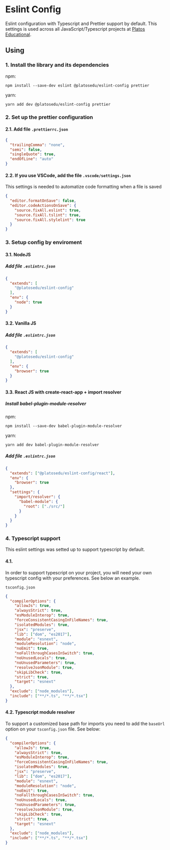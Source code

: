 # Eslint Config
Eslint configuration with Typescript and Prettier support by default. This settings is used across all JavaScript/Typescript projects at [Platos Educational](http://www.platosedu.com.br/).

## Using

### 1. Install the library and its dependencies

npm:
```shell
npm install --save-dev eslint @platosedu/eslint-config prettier
```

yarn:
```shell
yarn add dev @platosedu/eslint-config prettier
```

### 2. Set up the prettier configuration
#### 2.1. Add file `.prettierrc.json`
```json
{
  "trailingComma": "none",
  "semi": false,
  "singleQuote": true,
  "endOfLine": "auto"
}
```

#### 2.2. If you use VSCode, add the file `.vscode/settings.json`
This settings is needed to automatize code formatting when a file is saved
```json
{
  "editor.formatOnSave": false,
  "editor.codeActionsOnSave": {
    "source.fixAll.eslint": true,
    "source.fixAll.tslint": true,
    "source.fixAll.stylelint": true
  }
}
```

### 3. Setup config by enviroment

#### 3.1. NodeJS
##### Add file `.eslintrc.json`
```json
{
  "extends": [
    "@platosedu/eslint-config"
  ],
  "env": {
    "node": true
  }
}
```

#### 3.2. Vanilla JS
##### Add file `.eslintrc.json`
```json
{
  "extends": [
    "@platosedu/eslint-config"
  ],
  "env": {
    "browser": true
  }
}
```

#### 3.3. React JS with create-react-app + import resolver
##### Install babel-plugin-module-resolver
npm:
```shell
npm install --save-dev babel-plugin-module-resolver
```

yarn:
```shell
yarn add dev babel-plugin-module-resolver
```

##### Add file `.eslintrc.json`
```json
{
  "extends": ["@platosedu/eslint-config/react"],
  "env": {
    "browser": true
  },
  "settings": {
    "import/resolver": {
      "babel-module": {
        "root": ["./src/"]
      }
    }
  }
}
```

### 4. Typescript support
This eslint settings was setted up to support typescript by default.

#### 4.1.
In order to support typescript on your project, you will need your own typescript config with your preferences. See below an example.

`tsconfig.json`
```json
{
  "compilerOptions": {
    "allowJs": true,
    "alwaysStrict": true,
    "esModuleInterop": true,
    "forceConsistentCasingInFileNames": true,
    "isolatedModules": true,
    "jsx": "preserve",
    "lib": ["dom", "es2017"],
    "module": "esnext",
    "moduleResolution": "node",
    "noEmit": true,
    "noFallthroughCasesInSwitch": true,
    "noUnusedLocals": true,
    "noUnusedParameters": true,
    "resolveJsonModule": true,
    "skipLibCheck": true,
    "strict": true,
    "target": "esnext"
  },
  "exclude": ["node_modules"],
  "include": ["**/*.ts", "**/*.tsx"]
}
```

#### 4.2. Typescript module resolver
To support a customized base path for imports you need to add the `baseUrl` option on your `tsconfig.json` file. See below:

```json
{
  "compilerOptions": {
    "allowJs": true,
    "alwaysStrict": true,
    "esModuleInterop": true,
    "forceConsistentCasingInFileNames": true,
    "isolatedModules": true,
    "jsx": "preserve",
    "lib": ["dom", "es2017"],
    "module": "esnext",
    "moduleResolution": "node",
    "noEmit": true,
    "noFallthroughCasesInSwitch": true,
    "noUnusedLocals": true,
    "noUnusedParameters": true,
    "resolveJsonModule": true,
    "skipLibCheck": true,
    "strict": true,
    "target": "esnext"
  },
  "exclude": ["node_modules"],
  "include": ["**/*.ts", "**/*.tsx"]
}
```
